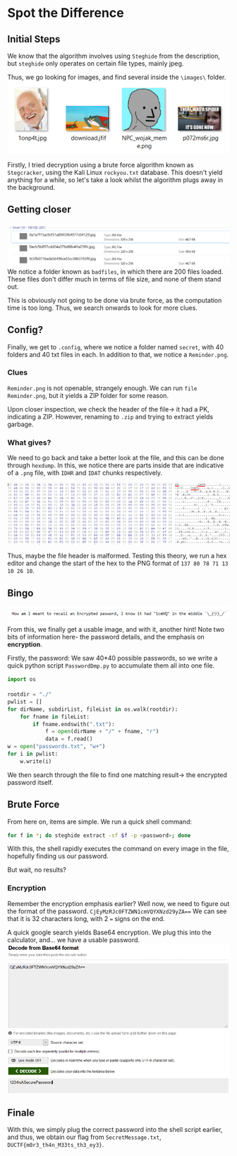 # Spot the Difference #
## Initial Steps
We know that the algorithm involves using `Steghide` from the description, but `steghide` only operates on certain file types, mainly jpeg.

Thus, we go looking for images, and find several inside the `\images\` folder.
![image](Potential.png "Might be something here?")

Firstly, I tried decryption using a brute force algorithm known as `Stegcracker`, using the Kali Linux `rockyou.txt` database. This doesn't yield anything for a while, so let's take a look whilst the algorithm plugs away in the background.

## Getting closer
![image](DontBother.png "Large Amount of Files")
We notice a folder known as `badfiles`, in which there are 200 files loaded. These files don't differ much in terms of file size, and none of them stand out.

This is obviously not going to be done via brute force, as the computation time is too long. Thus, we search onwards to look for more clues.

## Config?
Finally, we get to `.config`, where we notice a folder named `secret`, with 40 folders and 40 txt files in each. In addition to that, we notice a `Reminder.png`. 

### Clues
`Reminder.png` is not openable, strangely enough. 
We can run `file Reminder.png`, but it yields a ZIP folder for some reason.

Upon closer inspection, we check the header of the file-> it had a PK, indicating a ZIP.
However, renaming to `.zip` and trying to extract yields garbage.

### What gives?
We need to go back and take a better look at the file, and this can be done through `hexdump`. In this, we notice there are parts inside that are indicative of a `.png` file, with `IDHR` and `IDAT` chunks respectively.

![image](WaitASec.png "Hold up...")

Thus, maybe the file header is malformed. Testing this theory, we run a hex editor and change the start of the hex to the PNG format of `137 80 78 71 13 10 26 10`.

## Bingo
 ![image](Eureka.png "Finally, a clue!")
From this, we finally get a usable image, and with it, another hint!
Note two bits of information here- the password details, and the emphasis on **encryption**.

Firstly, the password:
We saw 40*40 possible passwords, so we write a quick python script `PasswordDmp.py` to accumulate them all into one file.

```python
import os

rootdir = "./"
pwlist = []
for dirName, subdirList, fileList in os.walk(rootdir):
    for fname in fileList:
        if fname.endswith(".txt"):
            f = open(dirName + "/" + fname, "r")
            data = f.read()
w = open("passwords.txt", "w+")
for i in pwlist:
    w.write(i)
```

We then search through the file to find one matching result-> the encrypted password itself.

## Brute Force
From here on, items are simple. We run a quick shell command:
```sh
for f in *; do steghide extract -sf $f -p <password>; done
```
With this, the shell rapidly executes the command on every image in the file, hopefully finding us our password.

But wait, no results?

### Encryption
Remember the encryption emphasis earlier? Well now, we need to figure out the format of the password.
`CjEyMzRJc0FTZWN1cmVQYXNzd29yZA==`
We can see that it is 32 characters long, with 2 `=` signs on the end.

A quick google search yields Base64 encryption. 
We plug this into the calculator, and... we have a usable password.
![image](Decode.png "Getting close!")

## Finale
With this, we simply plug the correct password into the shell script earlier, and thus, we obtain our flag from `SecretMessage.txt`, `DUCTF{m0r3_th4n_M33ts_th3_ey3}`.